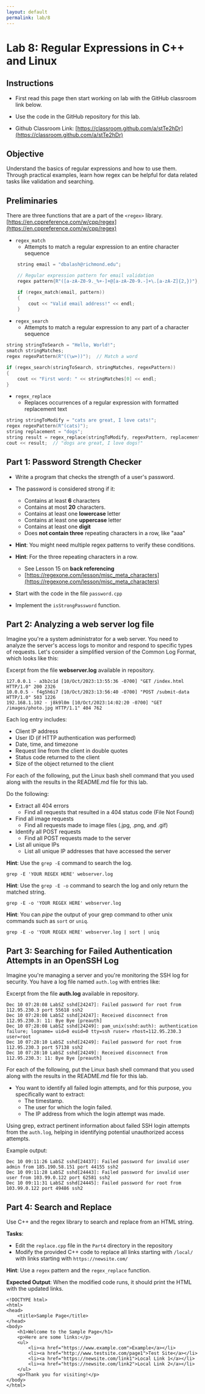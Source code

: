 ```yaml
---
layout: default
permalink: lab/8
---
```


# Lab 8: Regular Expressions in C++ and Linux

## Instructions
* First read this page then start working on lab with the GitHub classroom link below.

* Use the code in the GitHub repository for this lab.

* Github Classroom Link: [https://classroom.github.com/a/stTe2hDr](https://classroom.github.com/a/stTe2hDr)

## Objective

Understand the basics of regular expressions and how to use them. Through practical examples, learn how regex can be helpful for data related tasks like validation and searching.

## Preliminaries

There are three functions that are a part of the `<regex>` library. [https://en.cppreference.com/w/cpp/regex](https://en.cppreference.com/w/cpp/regex)

* `regex_match`
    - Attempts to match a regular expression to an entire character sequence 
```c++
    string email = "dbalash@richmond.edu";

    // Regular expression pattern for email validation
    regex pattern{R"([a-zA-Z0-9._%+-]+@[a-zA-Z0-9.-]+\.[a-zA-Z]{2,})"};

    if (regex_match(email, pattern)) 
    {
        cout << "Valid email address!" << endl;
    } 
```
* `regex_search`
    -  Attempts to match a regular expression to any part of a character sequence
```c++
string stringToSearch = "Hello, World!";
smatch stringMatches;
regex regexPattern(R"((\w+))");  // Match a word

if (regex_search(stringToSearch, stringMatches, regexPattern)) 
{
    cout << "First word: " << stringMatches[0] << endl;
}
```
* `regex_replace`
    - Replaces occurrences of a regular expression with formatted replacement text 
```c++
string stringToModify = "cats are great, I love cats!";
regex regexPattern(R"(cats)");
string replacement = "dogs";
string result = regex_replace(stringToModify, regexPattern, replacement);
cout << result;  // "dogs are great, I love dogs!"
```



## Part 1: Password Strength Checker

* Write a program that checks the strength of a user's password. 

* The password is considered strong if it:
    - Contains at least __6__ characters 
    - Contains at most __20__ characters.
    - Contains at least one __lowercase__ letter
    - Contains at least one __uppercase__ letter
    - Contains at least one __digit__
    - Does __not contain three__ repeating characters in a row, like "aaa"

* __Hint__: You might need multiple regex patterns to verify these conditions.

* __Hint__: For the three repeating characters in a row.
    - See Lesson 15 on __back referencing__ 
    - [https://regexone.com/lesson/misc_meta_characters](https://regexone.com/lesson/misc_meta_characters)

* Start with the code in the file `password.cpp`

* Implement the `isStrongPassword` function. 


## Part 2: Analyzing a web server log file
Imagine you're a system administrator for a web server. You need to analyze the server's access logs to monitor and respond to specific types of requests. Let's consider a simplified version of the Common Log Format, which looks like this:

Excerpt from the file __webserver.log__ available in repository.
```
127.0.0.1 - a3b2c1d [10/Oct/2023:13:55:36 -0700] "GET /index.html HTTP/1.0" 200 2326
10.0.0.5 - f4g5h6i7 [10/Oct/2023:13:56:40 -0700] "POST /submit-data HTTP/1.0" 503 1226
192.168.1.102 - j8k9l0m [10/Oct/2023:14:02:20 -0700] "GET /images/photo.jpg HTTP/1.1" 404 762

```
Each log entry includes:
* Client IP address
* User ID (if HTTP authentication was performed)
* Date, time, and timezone
* Request line from the client in double quotes
* Status code returned to the client
* Size of the object returned to the client

<div class="requirement">
For each of the following, put the Linux bash shell command that you used along with the results in the README.md file for this lab. 
</div>

Do the following:
* Extract all 404 errors
    - Find all requests that resulted in a 404 status code (File Not Found)
* Find all image requests
    - Find all requests made to image files (.jpg, .png, and .gif)
* Identify all POST requests
    - Find all POST requests made to the server
* List all unique IPs
    - List all unique IP addresses that have accessed the server

__Hint__: Use the `grep -E` command to search the log.
```shell
grep -E 'YOUR REGEX HERE' webserver.log
```

__Hint__: Use the `grep -E -o` command to search the log and only return the matched string.
```shell
grep -E -o 'YOUR REGEX HERE' webserver.log
```

__Hint__: You can _pipe_ the output of your grep command to other unix commands such as `sort` or `uniq`.
```shell
grep -E -o 'YOUR REGEX HERE' webserver.log | sort | uniq
```

## Part 3: Searching for Failed Authentication Attempts in an OpenSSH Log

Imagine you're managing a server and you're monitoring the SSH log for security. You have a log file named `auth.log` with entries like:

Excerpt from the file __auth.log__ available in repository.
```
Dec 10 07:28:08 LabSZ sshd[24247]: Failed password for root from 112.95.230.3 port 55618 ssh2
Dec 10 07:28:08 LabSZ sshd[24247]: Received disconnect from 112.95.230.3: 11: Bye Bye [preauth]
Dec 10 07:28:08 LabSZ sshd[24249]: pam_unix(sshd:auth): authentication failure; logname= uid=0 euid=0 tty=ssh ruser= rhost=112.95.230.3  user=root
Dec 10 07:28:10 LabSZ sshd[24249]: Failed password for root from 112.95.230.3 port 57138 ssh2
Dec 10 07:28:10 LabSZ sshd[24249]: Received disconnect from 112.95.230.3: 11: Bye Bye [preauth]
```

<div class="requirement">
For each of the following, put the Linux bash shell command that you used along with the results in the README.md file for this lab. 
</div>

* You want to identify all failed login attempts, and for this purpose, you specifically want to extract:
    - The timestamp.
    - The user for which the login failed.
    - The IP address from which the login attempt was made.

Using grep, extract pertinent information about failed SSH login attempts from the `auth.log`, helping in identifying potential unauthorized access attempts.

Example output:
```
Dec 10 09:11:26 LabSZ sshd[24437]: Failed password for invalid user admin from 185.190.58.151 port 44155 ssh2
Dec 10 09:11:28 LabSZ sshd[24443]: Failed password for invalid user user from 103.99.0.122 port 62581 ssh2
Dec 10 09:11:31 LabSZ sshd[24445]: Failed password for root from 103.99.0.122 port 49486 ssh2
```

## Part 4: Search and Replace

Use C++ and the regex library to search and replace from an HTML string.

__Tasks__: 
* Edit the `replace.cpp` file in the `Part4` directory in the repository
* Modify the provided C++ code to replace all links starting with `/local/` with links starting with `https://newsite.com/`

__Hint__: Use a `regex` pattern and the `regex_replace` function.

__Expected Output__: When the modified code runs, it should print the HTML with the updated links.

```
<!DOCTYPE html>
<html>
<head>
    <title>Sample Page</title>
</head>
<body>
    <h1>Welcome to the Sample Page</h1>
    <p>Here are some links:</p>
    <ul>
        <li><a href="https://www.example.com">Example</a></li>
        <li><a href="http://www.testsite.com/page1">Test Site</a></li>
        <li><a href="https://newsite.com/link1">Local Link 1</a></li>
        <li><a href="https://newsite.com/link2">Local Link 2</a></li>
    </ul>
    <p>Thank you for visiting!</p>
</body>
</html>
```

